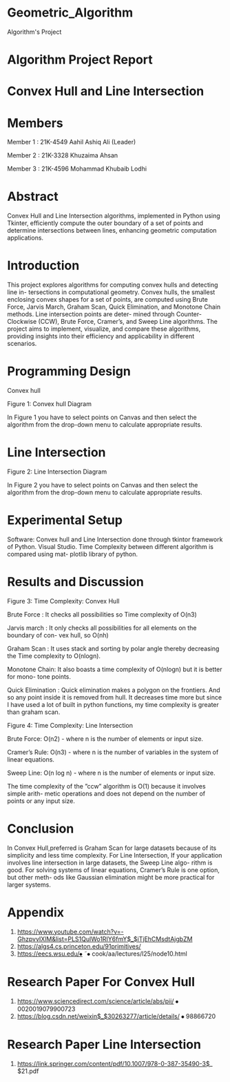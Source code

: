 # Geometric_Algorithm
Algorithm's Project


# Algorithm Project Report

# Convex Hull and Line Intersection


# Members
Member 1 : 21K-4549 Aahil Ashiq Ali (Leader) 

Member 2 : 21K-3328 Khuzaima Ahsan

Member 3 : 21K-4596 Mohammad Khubaib Lodhi

# Abstract
Convex Hull and Line Intersection algorithms, implemented in Python using Tkinter, efficiently compute the outer boundary of a set of points and determine intersections between lines, enhancing geometric computation applications.

# Introduction
This project explores algorithms for computing convex hulls and detecting line in- tersections in computational geometry. Convex hulls, the smallest enclosing convex shapes for a set of points, are computed using Brute Force, Jarvis March, Graham Scan, Quick Elimination, and Monotone Chain methods. Line intersection points are deter- mined through Counter-Clockwise (CCW), Brute Force, Cramer’s, and Sweep Line algorithms. The project aims to implement, visualize, and compare these algorithms, providing insights into their efficiency and applicability in different scenarios.

# Programming Design
Convex hull
 
Figure 1: Convex hull Diagram



In Figure 1 you have to select points on Canvas and then select the algorithm from the drop-down menu to calculate appropriate results.

# Line Intersection
 
Figure 2: Line Intersection Diagram

In Figure 2 you have to select points on Canvas and then select the algorithm from the drop-down menu to calculate appropriate results.

# Experimental Setup
Software: Convex hull and Line Intersection done through tkintor framework of Python. Visual Studio. Time Complexity between different algorithm is compared using mat- plotlib library of python.

# Results and Discussion

 
Figure 3: Time Complexity: Convex Hull



Brute Force : It checks all possibilities so Time complexity of O(n3)

Jarvis march : It only checks all possibilities for all elements on the boundary of con- vex hull, so O(nh)

Graham Scan : It uses stack and sorting by polar angle thereby decreasing the Time complexity to O(nlogn).

Monotone Chain: It also boasts a time complexity of O(nlogn) but it is better for mono- tone points.

Quick Elimination : Quick elimination makes a polygon on the frontiers. And so any point inside it is removed from hull. It decreases time more but since I have used a lot of built in python functions, my time complexity is greater than graham scan.

 

Figure 4: Time Complexity: Line Intersection

Brute Force: O(n2) - where n is the number of elements or input size.

Cramer’s Rule: O(n3) - where n is the number of variables in the system of linear equations.

Sweep Line: O(n log n) - where n is the number of elements or input size.

The time complexity of the ”ccw” algorithm is O(1) because it involves simple arith- metic operations and does not depend on the number of points or any input size.


# Conclusion
In Convex Hull,preferred is Graham Scan for large datasets because of its simplicity and less time complexity.
For Line Intersection,
If your application involves line intersection in large datasets, the Sweep Line algo- rithm is good.
For solving systems of linear equations, Cramer’s Rule is one option, but other meth- ods like Gaussian elimination might be more practical for larger systems.


# Appendix
1) https://www.youtube.com/watch?v=-GhzpvvIXlM&list=PLS1QulWo1RIY6fmY$_$iTjEhCMsdtAjgbZM
2) https://algs4.cs.princeton.edu/91primitives/
3) https://eecs.wsu.edu/⦁	˜⦁	cook/aa/lectures/l25/node10.html

# Research Paper For Convex Hull
1) https://www.sciencedirect.com/science/article/abs/pii/ ⦁	0020019079900723
2) https://blog.csdn.net/weixin$_$30263277/article/details/ ⦁	98866720

# Research Paper Line Intersection
1) https://link.springer.com/content/pdf/10.1007/978-0-387-35490-3$_
$21.pdf
